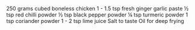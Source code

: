 250 grams cubed boneless chicken
1 - 1.5 tsp fresh ginger garlic paste
½ tsp red chilli powder
½ tsp black pepper powder
¼ tsp turmeric powder
1 tsp coriander powder
1 - 2 tsp lime juice
Salt to taste
Oil for deep frying